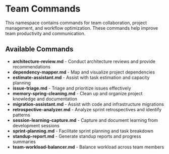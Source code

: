 # Team Commands

This namespace contains commands for team collaboration, project management, and workflow optimization. These commands help improve team productivity and communication.

## Available Commands

- **architecture-review.md** - Conduct architecture reviews and provide recommendations
- **dependency-mapper.md** - Map and visualize project dependencies
- **estimate-assistant.md** - Assist with task estimation and capacity planning
- **issue-triage.md** - Triage and prioritize issues effectively
- **memory-spring-cleaning.md** - Clean up and organize project knowledge and documentation
- **migration-assistant.md** - Assist with code and infrastructure migrations
- **retrospective-analyzer.md** - Analyze sprint retrospectives and identify patterns
- **session-learning-capture.md** - Capture and document learning from development sessions
- **sprint-planning.md** - Facilitate sprint planning and task breakdown
- **standup-report.md** - Generate standup reports and progress summaries
- **team-workload-balancer.md** - Balance workload across team members